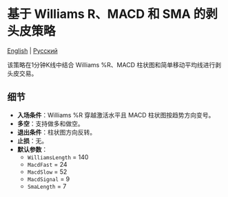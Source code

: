 # 基于 Williams R、MACD 和 SMA 的剥头皮策略
[English](README.md) | [Русский](README_ru.md)

该策略在1分钟K线中结合 Williams %R、MACD 柱状图和简单移动平均线进行剥头皮交易。

## 细节

- **入场条件**：Williams %R 穿越激活水平且 MACD 柱状图按趋势方向变号。
- **多空**：支持做多和做空。
- **退出条件**：柱状图方向反转。
- **止损**：无。
- **默认参数**：
  - `WilliamsLength` = 140
  - `MacdFast` = 24
  - `MacdSlow` = 52
  - `MacdSignal` = 9
  - `SmaLength` = 7
